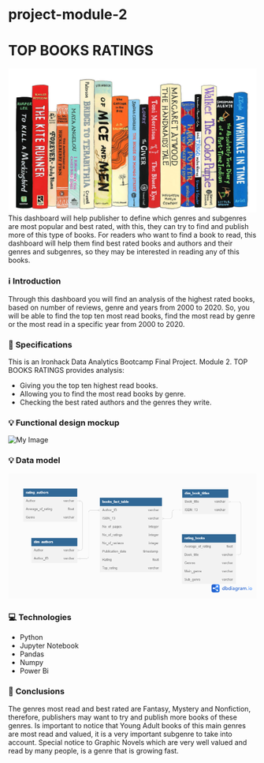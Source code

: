 # project-module-2
# TOP BOOKS RATINGS
![My Image](books.jpg)
This dashboard will help publisher to define which genres and subgenres are most popular and best rated, with this, they can try to find and publish more of this type of books.
For readers who want to find a book to read, this dashboard will help them find best rated books and authors and their genres and subgenres, so they may be interested in reading any of this books.
### :information_source: **Introduction**
Through this dashboard you will find an analysis of the highest rated books, based on number of reviews, genre and years from 2000 to 2020.
So, you will be able to find the top ten most read books, find the most read by genre or the most read in a specific year from 2000 to 2020.
### :baby: **Specifications**
This is an Ironhack Data Analytics Bootcamp Final Project.  Module 2. 
TOP BOOKS RATINGS provides analysis:
-	Giving you the top ten highest read books.
-	Allowing you to find the most read books by genre.
-	Checking the best rated authors and the genres they write.
### :bulb: **Functional design mockup**
![My Image](functional_design_mockup.png)
### :bulb: **Data model**
![My Image](data_model_DBdiagram.png)
### :computer: **Technologies**
- Python
- Jupyter Notebook
- Pandas
- Numpy
- Power Bi
### :love_letter: **Conclusions**
The genres most read and best rated are Fantasy, Mystery and Nonfiction, therefore, publishers may want to try and publish more books of these genres. Is important to notice that Young Adult books of this main genres are most read and valued, it is a very important subgenre to take into account.
Special notice to Graphic Novels which are very well valued and read by many people, is a genre that is growing fast.
